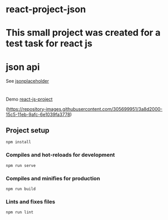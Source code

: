 # react-project-json


# This small project was created for a test task for react js
# json api
See [jsonplaceholder](https://jsonplaceholder.typicode.com/)
#
Demo [react-js-project](https://jahongirizzatullaev.github.io/react-js-project-1/)

(https://repository-images.githubusercontent.com/305699951/3a8d2000-15c5-11eb-9afc-6e1039fa3778)

## Project setup
```
npm install
```

### Compiles and hot-reloads for development
```
npm run serve
```

### Compiles and minifies for production
```
npm run build
```

### Lints and fixes files
```
npm run lint
```

